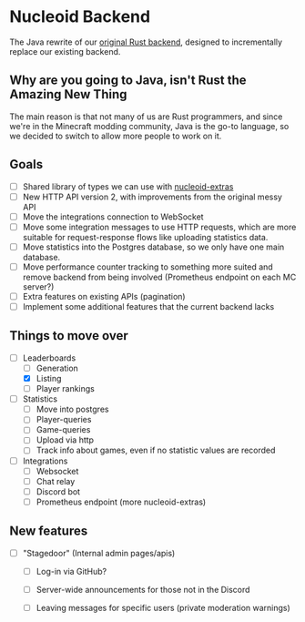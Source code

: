 # Nucleoid Backend

The Java rewrite of our [original Rust backend](https://github.com/NucleoidMC/nucleoid-backend), designed to incrementally replace our existing backend.

## Why are you going to Java, isn't Rust the Amazing New Thing

The main reason is that not many of us are Rust programmers, and since we're in the Minecraft modding community, Java is the go-to language, so we decided to switch to allow more people to work on it.

## Goals

- [ ] Shared library of types we can use with [nucleoid-extras](https://github.com/NucleoidMC/nucleoid-backend)
- [ ] New HTTP API version 2, with improvements from the original messy API
- [ ] Move the integrations connection to WebSocket
- [ ] Move some integration messages to use HTTP requests, which are more suitable for request-response flows like uploading statistics data.
- [ ] Move statistics into the Postgres database, so we only have one main database.
- [ ] Move performance counter tracking to something more suited and remove backend from being involved (Prometheus endpoint on each MC server?)
- [ ] Extra features on existing APIs (pagination)
- [ ] Implement some additional features that the current backend lacks

## Things to move over

- [ ] Leaderboards
  - [ ] Generation
  - [x] Listing
  - [ ] Player rankings
- [ ] Statistics
  - [ ] Move into postgres
  - [ ] Player-queries
  - [ ] Game-queries
  - [ ] Upload via http
  - [ ] Track info about games, even if no statistic values are recorded
- [ ] Integrations
  - [ ] Websocket 
  - [ ] Chat relay
  - [ ] Discord bot
  - [ ] Prometheus endpoint (more nucleoid-extras)

## New features

- [ ] "Stagedoor" (Internal admin pages/apis)
  - [ ] Log-in via GitHub?
  - [ ] Server-wide announcements for those not in the Discord
  - [ ] Leaving messages for specific users (private moderation warnings)

